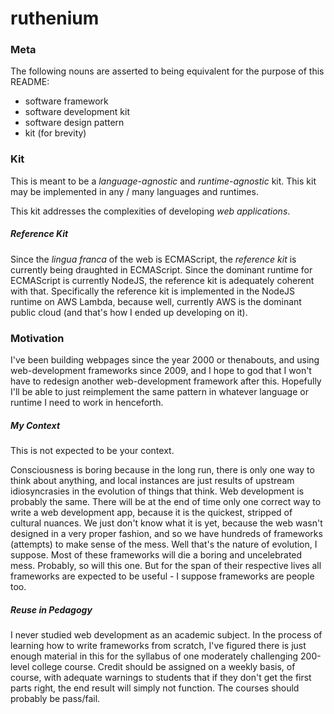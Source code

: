 # ruthenium

### Meta

The following nouns are asserted to being equivalent for the purpose of this
README:

-   software framework
-   software development kit
-   software design pattern
-   kit (for brevity)

### Kit

This is meant to be a *language-agnostic* and *runtime-agnostic* kit. This kit
may be implemented in any / many languages and runtimes.

This kit addresses the complexities of developing *web applications*. 

##### Reference Kit 

Since the *lingua franca* of the web is ECMAScript, the *reference
kit* is currently being draughted in ECMAScript.  Since the dominant
runtime for ECMAScript is currently NodeJS, the reference kit is
adequately coherent with that. Specifically the reference kit is
implemented in the NodeJS runtime on AWS Lambda, because well, currently AWS is
the dominant public cloud (and that's how I ended up developing on it).

### Motivation

I've been building webpages since the year 2000 or thenabouts, and using
web-development frameworks since 2009, and I hope to god that I won't have to
redesign another web-development framework after this. Hopefully I'll be able to
just reimplement the same pattern in whatever language or runtime I need to work
in henceforth.

##### My Context

This is not expected to be your context.

Consciousness is boring because in the long run, there is only one way to think
about anything, and local instances are just results of upstream idiosyncrasies
in the evolution of things that think. Web development is probably the same.
There will be at the end of time only one correct way to write a web development
app, because it is the quickest, stripped of cultural nuances. We just don't
know what it is yet, because the web wasn't designed in a very proper fashion,
and so we have hundreds of frameworks (attempts) to make sense of the mess. Well
that's the nature of evolution, I suppose. Most of these frameworks will die a
boring and uncelebrated mess. Probably, so will this one. But for the span of
their respective lives all frameworks are expected to be useful - I suppose
frameworks are people too.

##### Reuse in Pedagogy 

I never studied web development as an academic subject. In the process of
learning how to write frameworks from scratch, I've figured there is just enough
material in this for the syllabus of one moderately challenging 200-level
college course. Credit should be assigned on a weekly basis, of course, with
adequate warnings to students that if they don't get the first parts right, the
end result will simply not function. The courses should probably be pass/fail.
